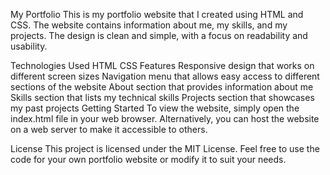 My Portfolio
This is my portfolio website that I created using HTML and CSS. The website contains information about me, my skills, and my projects. The design is clean and simple, with a focus on readability and usability.

Technologies Used
HTML
CSS
Features
Responsive design that works on different screen sizes
Navigation menu that allows easy access to different sections of the website
About section that provides information about me
Skills section that lists my technical skills
Projects section that showcases my past projects
Getting Started
To view the website, simply open the index.html file in your web browser. Alternatively, you can host the website on a web server to make it accessible to others.


License
This project is licensed under the MIT License. Feel free to use the code for your own portfolio website or modify it to suit your needs.